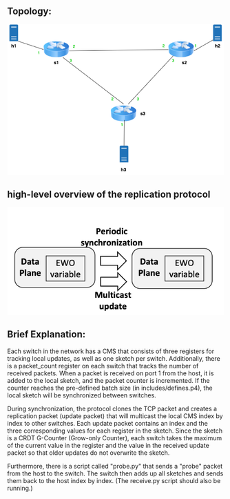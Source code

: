 ## Topology:
![topology](./topo.png)
## high-level overview of the replication protocol
![sync-proto](./ewo-proto.png)

## Brief Explanation:
Each switch in the network has a CMS that consists of three registers for tracking local updates, as well as one sketch per switch. Additionally, there is a packet_count register on each switch that tracks the number of received packets. When a packet is received on port 1 from the host, it is added to the local sketch, and the packet counter is incremented. If the counter reaches the pre-defined batch size (in includes/defines.p4), the local sketch will be synchronized between switches. 

During synchronization, the protocol clones the TCP packet and creates a replication packet (update packet) that will multicast the local CMS index by index to other switches. Each update packet contains an index and the three corresponding values for each register in the sketch. Since the sketch is a CRDT G-Counter (Grow-only Counter), each switch takes the maximum of the current value in the register and the value in the received update packet so that older updates do not overwrite the sketch.

Furthermore, there is a script called "probe.py" that sends a "probe" packet from the host to the switch. The switch then adds up all sketches and sends them back to the host index by index. (The receive.py script should also be running.)


